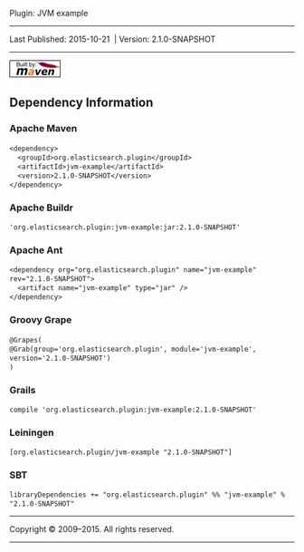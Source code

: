 Plugin: JVM example

------------------------------------------------------------------------

<span id="publishDate">Last Published: 2015-10-21</span>  | <span id="projectVersion">Version: 2.1.0-SNAPSHOT</span>

------------------------------------------------------------------------

[![Built by Maven](./images/logos/maven-feather.png)](http://maven.apache.org/ "Built by Maven")

Dependency Information
----------------------

### Apache Maven

    <dependency>
      <groupId>org.elasticsearch.plugin</groupId>
      <artifactId>jvm-example</artifactId>
      <version>2.1.0-SNAPSHOT</version>
    </dependency>

### Apache Buildr

    'org.elasticsearch.plugin:jvm-example:jar:2.1.0-SNAPSHOT'

### Apache Ant

    <dependency org="org.elasticsearch.plugin" name="jvm-example" rev="2.1.0-SNAPSHOT">
      <artifact name="jvm-example" type="jar" />
    </dependency>

### Groovy Grape

    @Grapes(
    @Grab(group='org.elasticsearch.plugin', module='jvm-example', version='2.1.0-SNAPSHOT')
    )

### Grails

    compile 'org.elasticsearch.plugin:jvm-example:2.1.0-SNAPSHOT'

### Leiningen

    [org.elasticsearch.plugin/jvm-example "2.1.0-SNAPSHOT"]

### SBT

    libraryDependencies += "org.elasticsearch.plugin" %% "jvm-example" % "2.1.0-SNAPSHOT"

------------------------------------------------------------------------

Copyright © 2009–2015. All rights reserved.

------------------------------------------------------------------------


